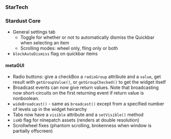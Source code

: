 ### StarTech


### Stardust Core
- General settings tab
  - Toggle for whether or not to automatically dismiss the Quickbar when selecting an item
  - Scrolling modes: wheel only, fling only or both
- `blockAutoDismiss` flag on quickbar items

#### metaGUI
- Radio buttons: give a checkBox a `radioGroup` attribute and a `value`, get result with `getGroupValue()`, or `getGroupChecked()` to get the widget itself
- Broadcast events can now give return values. Note that broadcasting now short-circuits on the first returning event if return value is nonboolean.
- `wideBroadcast()` - same as `broadcast()` except from a specified number of levels up in the widget heirarchy
- Tabs now have a `visible` attribute and a `setVisible()` method
- `isHD` flag for ninepatch assets (renders at double resolution)
- Scrollwheel fixes (phantom scrolling, brokenness when window is partially offscreen)
